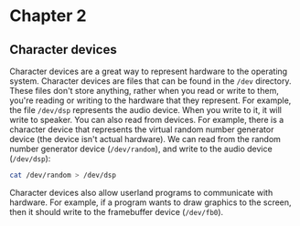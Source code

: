 # Chapter 2
## Character devices
Character devices are a great way to represent hardware to the operating system. Character devices are files that can be found in the `/dev` directory. These files don't store anything, rather when you read or write to them, you're reading or writing to the hardware that they represent. For example, the file `/dev/dsp` represents the audio device. When you write to it, it will write to speaker. You can also read from devices. For example, there is a character device that represents the virtual random number generator device (the device isn't actual hardware). We can read from the random number generator device (`/dev/random`), and write to the audio device (`/dev/dsp`):
```sh
cat /dev/random > /dev/dsp
```
Character devices also allow userland programs to communicate with hardware. For example, if a program wants to draw graphics to the screen, then it should write to the framebuffer device (`/dev/fb0`).